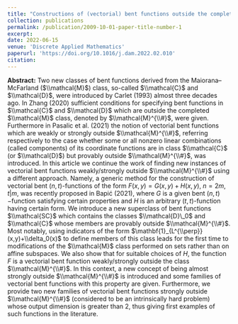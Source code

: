 ```yaml
---
title: "Constructions of (vectorial) bent functions outside the completed Maiorana–McFarland class"
collection: publications
permalink: /publication/2009-10-01-paper-title-number-1
excerpt: 
date: 2022-06-15
venue: 'Discrete Applied Mathematics'
paperurl: 'https://doi.org/10.1016/j.dam.2022.02.010'
citation: 
---
```


**Abstract:** Two new classes of bent functions derived from the Maiorana–McFarland ($\\mathcal{M}$) class, so-called $\\mathcal{C}$ and $\\mathcal{D}$, were introduced by Carlet (1993) almost three decades ago. In Zhang (2020) sufficient conditions for specifying bent functions in $\\mathcal{C}$ and $\\mathcal{D}$ which are outside the completed $\\mathcal{M}$ class, denoted by $\\mathcal{M}^{\\#}$, were given. Furthermore in Pasalic et al. (2021) the notion of vectorial bent functions which are weakly or strongly outside $\\mathcal{M}^{\\#}$, referring respectively to the case whether some or all nonzero linear combinations (called components) of its coordinate functions are in class $\\mathcal{C}$ (or $\\mathcal{D}$) but provably outside $\\mathcal{M}^{\\#}$, was introduced. In this article we continue the work of finding new instances of vectorial bent functions weakly/strongly outside $\\mathcal{M}^{\\#}$ using a different approach. Namely, a generic method for the construction of vectorial bent $(n,t)$-functions of the form $F(x,y)=G(x,y)+H(x,y)$, $n=2m$, $t|m$, was recently proposed in Bapić (2021), where $G$ is a given bent $(n,t)-$function satisfying certain properties and $H$ is an arbitrary $(t,t)$-function having certain form. We introduce a new superclass of bent functions $\\mathcal{SC}$ which contains the classes $\\mathcal{D}\_0$ and $\\mathcal{C}$ whose members are provably outside $\\mathcal{M}^{\\#}$. Most notably, using indicators of the form $\mathbf{1}_{L^{\\perp}}(x,y)+\\delta_0(x)$ to define members of this class leads for the first time to modifications of the $\\mathcal{M}$ class performed on sets rather than on affine subspaces. We also show that for suitable choices of $H$, the function $F$ is a vectorial bent function weakly/strongly outside the class $\\mathcal{M}^{\\#}$. In this context, a new concept of being almost strongly outside $\\mathcal{M}^{\\#}$ is introduced and some families of vectorial bent functions with this property are given. Furthermore, we provide two new families of vectorial bent functions strongly outside $\\mathcal{M}^{\\#}$ (considered to be an intrinsically hard problem) whose output dimension is greater than $2$, thus giving first examples of such functions in the literature.
